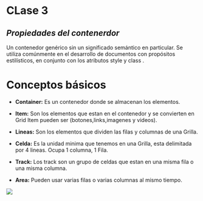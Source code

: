 # CLase 3
## _Propiedades del contenerdor_

Un contenedor genérico sin un significado semántico en particular. Se utiliza comúnmente en el desarrollo de documentos con propósitos estilísticos, en conjunto con los atributos style y class .
# Conceptos básicos


* **Container:** Es un contenedor donde se almacenan los elementos.
*  **Item:** Son los elementos que estan en el contenedor y se convierten en Grid Item pueden ser (botones,links,imagenes y videos).
*  **Lineas:** Son los elementos que dividen las filas y columnas de una Grilla.
* **Celda:** Es la unidad minima que tenemos en una Grilla, esta delimitada por 4 lineas. Ocupa 1 columna, 1 Fila.

* **Track:** Los track son un grupo de celdas que estan en una misma fila o una misma columna.

*  **Area:** Pueden usar varias filas o varias columnas al mismo tiempo.

![](https://lenguajecss.com/css/maquetacion-y-colocacion/grid-css/grid-css-conceptos.png)
